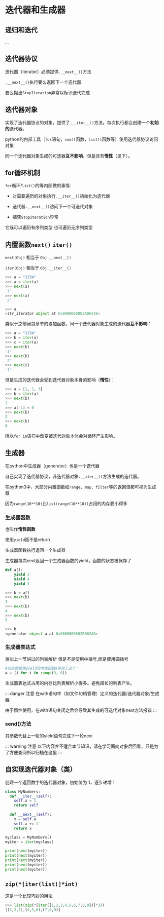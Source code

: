 # 迭代器和生成器

## 递归和迭代

...

## 迭代器协议

迭代器（iterator）必须提供`.__next__()`方法

 `.__next__()`执行要么返回下一个迭代器

要么抛出`StopIteration`异常以标识迭代完成



## 迭代器对象

实现了迭代器协议的对象，提供了`.__iter__()`方法，每次执行都会创建一个**初始的**迭代器。

python的内部工具（`for`语句，`sum()`函数，`list()`函数等）使用迭代器协议访问对象

同一个迭代器对象生成的可迭器**互不影响**，但是具有**惰性**（见下）。



## for循环机制

`for`循环/`list()`的等内部做的事情:

- 对需要遍历的对象执行`.__iter__()`初始化为迭代器

- 迭代器`.__next__()`访问下一个可迭代对象
- 捕获`StopIteration`异常

它既可以遍历有序列类型 也可遍历无序列类型



## 内置函数`next()` `iter()`

 `next(Obj)` 相当于 `Obj.__next__()`

 `iter(Obj)` 相当于 `Obj.__iter__()`

```python
>>> a = "1234"
>>> a = iter(a)
>>> next(a)
'1'
>>> next(a)
'2'

>>> a
<str_iterator object at 0x0000000002AD6438>
```

类似于之前闭包章节的累加函数，同一个迭代器对象生成的迭代器**互不影响**：

```python
>>> a = "1234"
>>> b = iter(a)
>>> c = iter(a)
>>> next(b)
'1'
>>> next(b)
'2'
>>> next(c)
'1'
```

但是生成的迭代器会受到迭代器对象本身的影响（**惰性**）：

```python
>>> a = [1, 2, 3]
>>> b = iter(a)
>>> next(b)
1
>>> a[-1] = 0
>>> next(b)
2
>>> next(b)
0
```

所以`for in`语句中改变被迭代对象本体会对循环产生影响。



## 生成器

在python中生成器（generator）也是一个迭代器

自己实现了迭代器协议，非迭代器对象`.__iter__()`方法生成的迭代器。

在python3中，大部分内置函数如`range`、`map`、`filter`等的返回值都可视为生成器

因为`range(10**10)`比`list(range(10**10))`占用的内存要小得多

### 生成器函数

也叫作**惰性函数**

使用`yield`而不是return

生成器函数执行返回一个生成器

生成器每次next返回一个生成器函数的yield，函数的状态被保存了

```python
def a():
    yield 3
    yield 4
    yield 5

>>> b = a()
>>> next(b)
3
>>> next(b)
4
>>> next(b)
5

>>> b
<generator object a at 0x0000000002B002A0>
```



### 生成器表达式

类似上一节讲过的列表解析 但是不是使用中括号,而是使用圆括号

```python
#前文的使用yield的惰性函数a等效于这个：
a = (i for i in range(3, 6))
```

生成器表达式占用的内存比列表解析小得多。避免超长的列表产生。



::: danger 注意
在with语句中（如文件句柄管理）定义的迭代器/迭代器对象/生成器

由于惰性使用，在with语句关闭之后会导致其生成的可迭代对象next方法报错
:::



### send()方法

其参数代替上一轮的yield语句完成下一轮next

::: warning 注意
以下内容并不适合本节知识，请在学习面向对象后回看，只是为了方便查阅所以归档在这里
:::


## 自实现迭代器对象（类）

 创建一个返回数字的迭代器对象，初始值为 1，逐步递增 1 

```python
class MyNumbers:
  def __iter__(self):
    self.a = 1
    return self
 
  def __next__(self):
    x = self.a
    self.a += 1
    return x
 
myclass = MyNumbers()
myiter = iter(myclass)

print(next(myiter))
print(next(myiter))
print(next(myiter))
print(next(myiter))
print(next(myiter))
```



## `zip(*[iter(list)]*int)`

这是一个比较巧妙的用法

```python
>>> list(zip(*[iter([1,2,3,4,5,6,7,8,9])]*3))
[(1,2,3),(4,5,6),(7,8,9)]
```

